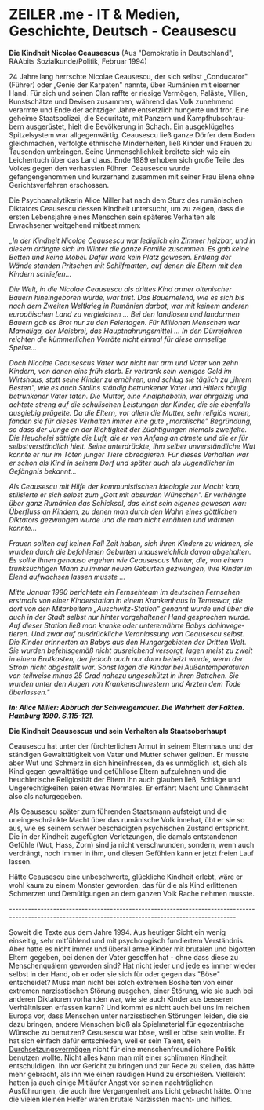 # ZEILER .me - IT & Medien, Geschichte, Deutsch - Ceausescu

**Die Kindheit Nicolae Ceausescus** (Aus "Demokratie in Deutschland", RAAbits Sozialkunde/Politik, Februar 1994)

24 Jahre lang herrschte Nicolae Ceausescu, der sich selbst „Conducator" (Führer) oder „Genie der Karpaten" nannte, über Rumänien mit eiserner Hand. Für sich und seinen Clan raffte er riesige Vermögen, Paläste, Villen, Kunstschätze und Devisen zusammen, während das Volk zunehmend verarmte und Ende der achtziger Jahre entsetzlich hungerte und fror. Eine geheime Staatspolizei, die Securitate, mit Panzern und Kampfhubschrau­bern ausgerüstet, hielt die Bevölkerung in Schach. Ein ausge­klügeltes Spitzelsystem war allgegenwärtig. Ceausescu ließ ganze Dörfer dem Boden gleichmachen, verfolgte ethnische Minderheiten, ließ Kinder und Frauen zu Tausenden umbringen. Seine Unmenschlichkeit breitete sich wie ein Leichentuch über das Land aus. Ende 1989 erhoben sich große Teile des Volkes gegen den verhassten Führer. Ceausescu wurde gefangengenommen und kurzerhand zusammen mit seiner Frau Elena ohne Gerichtsverfahren erschossen.

Die Psychoanalytikerin Alice Miller hat nach dem Sturz des rumänischen Diktators Ceausescu dessen Kindheit untersucht, um zu zeigen, dass die ersten Lebensjahre eines Menschen sein späteres Verhalten als Erwachsener weitgehend mitbestimmen:

*„In der Kindheit Nicolae Ceausescu war lediglich ein Zimmer heizbar, und in diesem drängte sich im Winter die ganze Familie zusammen. Es gab keine Betten und keine Möbel. Dafür wäre kein Platz gewesen. Entlang der Wände standen Pritschen mit Schilfmatten, auf denen die Eltern mit den Kindern schliefen...*

*Die Welt, in die Nicolae Ceausescu als drittes Kind armer oltenischer Bauern hineingeboren wurde, war trist. Das Bauern­elend, wie es sich bis nach dem Zweiten Weltkrieg in Rumänien darbot, war mit keinem anderen europäischen Land zu verglei­chen ... Bei den landlosen und landarmen Bauern gab es Brot nur zu den Feiertagen. Für Millionen Menschen war Mamaliga, der Maisbrei, das Hauptnahrungsmittel ... In den Dürrejahren reichten die kümmerlichen Vorräte nicht einmal für diese arm­selige Speise...*

*Doch Nicolae Ceausescus Vater war nicht nur arm und Vater von zehn Kindern, von denen eins früh starb. Er vertrank sein weniges Geld im Wirtshaus, statt seine Kinder zu ernähren, und schlug sie täglich zu „ihrem Besten", wie es auch Stalins stän­dig betrunkener Vater und Hitlers häufig betrunkener Vater taten. Die Mutter, eine Analphabetin, war ehrgeizig und achtete streng auf die schulischen Leistungen der Kinder, die sie eben­falls ausgiebig prügelte. Da die Eltern, vor allem die Mutter, sehr religiös waren, fanden sie für dieses Verhalten immer eine gute „moralische" Begründung, so dass der Junge an der Rich­tigkeit der Züchtigungen niemals zweifelte. Die Heuchelei sättig­te die Luft, die er von Anfang an atmete und die er für selbstver­ständlich hielt. Seine unterdrückte, ihm selber unverständliche Wut konnte er nur im Töten junger Tiere abreagieren. Für dieses Verhalten war er schon als Kind in seinem Dorf und später auch als Jugendlicher im Gefängnis bekannt...*

*Als Ceausescu mit Hilfe der kommunistischen Ideologie zur Macht kam, stilisierte er sich selbst zum „Gott mit absurden Wünschen". Er verhängte über ganz Rumänien das Schicksal, das einst sein eigenes gewesen war: Überfluss an Kindern, zu denen man durch den Wahn eines göttlichen Diktators gezwun­gen wurde und die man nicht ernähren und wärmen konnte…*

*Frauen sollten auf keinen Fall Zeit haben, sich ihren Kindern zu widmen, sie wurden durch die befohlenen Geburten unaus­weichlich davon abgehalten. Es sollte ihnen genauso ergehen wie Ceausescus Mutter, die, von einem trunksüchtigen Mann zu immer neuen Geburten gezwungen, ihre Kinder im Elend auf­wachsen lassen musste ...*

*Mitte Januar 1990 berichtete ein Fernsehteam im deutschen Fernsehen erstmals von einer Kinderstation in einem Krankenhaus in Temesvar, die dort von den Mitarbeitern „Auschwitz-Station" genannt wurde und über die auch in der Stadt selbst nur hinter vorgehaltener Hand gesprochen wurde. Auf dieser Station ließ man kranke oder unterernährte Babys dahinvege­tieren. Und zwar auf ausdrückliche Veranlassung von Ceausescu selbst. Die Kinder erinnerten an Babys aus den Hunger­gebieten der Dritten Welt. Sie wurden befehlsgemäß nicht ausreichend versorgt, lagen meist zu zweit in einem Brutkasten, der jedoch auch nur dann beheizt wurde, wenn der Strom nicht abgestellt war. Sonst lagen die Kinder bei Außentemperaturen von teilweise minus 25 Grad nahezu ungeschützt in ihren Bett­chen. Sie wurden unter den Augen von Krankenschwestern und Ärzten dem Tode überlassen."*

***In: Alice Miller: Abbruch der Schweigemauer. Die Wahrheit der Fakten. Ham­burg 1990. S.115-121.***

**Die Kindheit Ceausescus und sein Verhalten als Staatsober­haupt**

Ceausescu hat unter der fürchterlichen Armut in seinem Elternhaus und der ständigen Gewalttätigkeit von Vater und Mutter schwer gelitten. Er musste aber Wut und Schmerz in sich hineinfressen, da es unmöglich ist, sich als Kind gegen gewalttätige und gefühllose Eltern aufzulehnen und die heuchlerische Religiosität der Eltern ihn auch glauben ließ, Schläge und Ungerechtigkeiten seien etwas Normales. Er erfährt Macht und Ohnmacht also als naturgegeben.

Als Ceausescu später zum führenden Staatsmann aufsteigt und die uneingeschränkte Macht über das rumänische Volk innehat, übt er sie so aus, wie es seinem schwer beschädig­ten psychischen Zustand entspricht. Die in der Kindheit zu­gefügten Verletzungen, die damals entstandenen Gefühle (Wut, Hass, Zorn) sind ja nicht verschwunden, sondern, wenn auch verdrängt, noch immer in ihm, und diesen Ge­fühlen kann er jetzt freien Lauf lassen.

Hätte Ceausescu eine unbeschwerte, glückliche Kindheit er­lebt, wäre er wohl kaum zu einem Monster geworden, das für die als Kind erlittenen Schmerzen und Demütigungen an dem ganzen Volk Rache nehmen musste.

\------------------------------------------------------------------------------------------------------------------------------------------------------

Soweit die Texte aus dem Jahre 1994. Aus heutiger Sicht ein wenig einseitig, sehr mitfühlend und mit psychologisch fundiertem Verständnis. Aber hatte es nicht immer und überall arme Kinder mit brutalen und bigotten Eltern gegeben, bei denen der Vater gesoffen hat - ohne dass diese zu Menschenquälern geworden sind? Hat nicht jeder und jede es immer wieder selbst in der Hand, ob er oder sie sich für oder gegen das "Böse" entscheidet? Muss man nicht bei solch extremen Bosheiten von einer extremen narzisstischen Störung ausgehen, einer Störung, wie sie auch bei anderen Diktatoren vorhanden war, wie sie auch Kinder aus besseren Verhältnissen erfassen kann? Und kommt es nicht auch bei uns im reichen Europa vor, dass Menschen unter narzisstischen Störungen leiden, die sie dazu bringen, andere Menschen bloß als Spielmaterial für egozentrische Wünsche zu benutzen? Ceausescu war böse, weil er böse sein wollte. Er hat sich einfach dafür entschieden, weil er sein Talent, sein [Durchsetzungsvermögen](http://www.google.com/url?q=http%3A%2F%2Feuropamoderne.journalisten-akademie.com%2Fdas-leben-des-diktators%2F&sa=D&sntz=1&usg=AOvVaw1OERV-UOkwjr2hpk2ZfUHV) nicht für eine menschenfreundlichere Politik benutzen wollte. Nicht alles kann man mit einer schlimmen Kindheit entschuldigen. Ihn vor Gericht zu bringen und zur Rede zu stellen, das hätte mehr gebracht, als ihn wie einen räudigen Hund zu erschießen. Vielleicht hatten ja auch einige Mitläufer Angst vor seinen nachträglichen Ausführungen, die auch ihre Vergangenheit ans Licht gebracht hätte. Ohne die vielen kleinen Helfer wären brutale Narzissten macht- und hilflos.